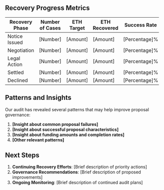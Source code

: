 ## Recovery Progress Metrics

| Recovery Phase | Number of Cases | ETH Target | ETH Recovered | Success Rate |
|----------------|-----------------|------------|---------------|--------------|
| Notice Issued | [Number] | [Amount] | [Amount] | [Percentage]% |
| Negotiation | [Number] | [Amount] | [Amount] | [Percentage]% |
| Legal Action | [Number] | [Amount] | [Amount] | [Percentage]% |
| Settled | [Number] | [Amount] | [Amount] | [Percentage]% |
| Declined | [Number] | [Amount] | [Amount] | [Percentage]% |

## Patterns and Insights

Our audit has revealed several patterns that may help improve proposal governance:

1. **[Insight about common proposal failures]**
2. **[Insight about successful proposal characteristics]**
3. **[Insight about funding amounts and completion rates]**
4. **[Other relevant patterns]**

## Next Steps

1. **Continuing Recovery Efforts**: [Brief description of priority actions]
2. **Governance Recommendations**: [Brief description of proposed improvements]
3. **Ongoing Monitoring**: [Brief description of continued audit plans]
